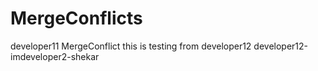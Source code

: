 # MergeConflicts

developer11
MergeConflict this is testing from developer12
developer12-imdeveloper2-shekar
